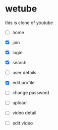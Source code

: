 # wetube
this is clone of youtube

- [ ] home
- [x] join
- [x] login
- [x] search

- [ ] user details
- [x] edit profile
- [ ] change password

- [ ] upload
- [ ] video detail
- [ ] edit video
